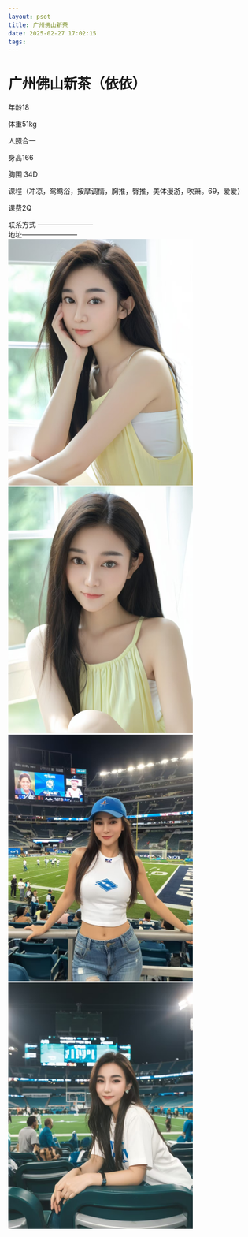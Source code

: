 ```yaml
---
layout: psot
title: 广州佛山新茶
date: 2025-02-27 17:02:15
tags:
---
```

# 广州佛山新茶（依依）

年龄18 

体重51kg

 人照合一

 身高166

胸围 34D 

课程（冲凉，鸳鸯浴，按摩调情，胸推，臀推，美体漫游，吹箫。69，爱爱）

课费2Q

联系方式 ————————  
地址————————
<img src="images\10.jpg" height="500">
<img src="images\11.jpg" height="500">
<img src="images\12.jpg" height="500">
<img src="images\13.jpg" height="500">




